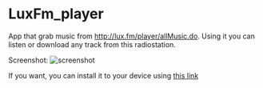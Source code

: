 # LuxFm_player

App that grab music from http://lux.fm/player/allMusic.do. 
Using it you can listen or download any track from this radiostation.

Screenshot: 
![screenshot](https://pp.userapi.com/c626720/v626720602/44d8b/AJMeRnEDcxs.jpg)

If you want, you can install it to your device using [this link](https://www.iardel.store.aptoide.com)
